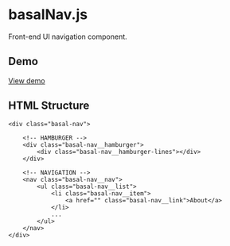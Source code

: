 # basalNav.js
Front-end UI navigation component.

## Demo
<a href="http://arjanj.github.io/basal-nav/demo/">View demo</a>

## HTML Structure
```
<div class="basal-nav">

	<!-- HAMBURGER -->
	<div class="basal-nav__hamburger">
		<div class="basal-nav__hamburger-lines"></div>
	</div>
        
	<!-- NAVIGATION -->
	<nav class="basal-nav__nav">
		<ul class="basal-nav__list">
			<li class="basal-nav__item">
				<a href="" class="basal-nav__link">About</a>
			</li>
			...
		</ul>
	</nav>
</div>
```
